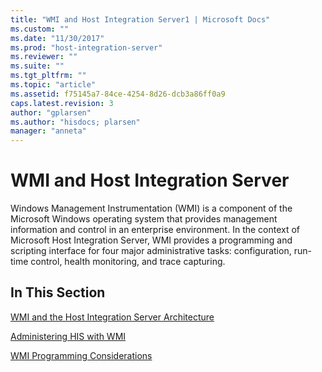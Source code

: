 ```yaml
---
title: "WMI and Host Integration Server1 | Microsoft Docs"
ms.custom: ""
ms.date: "11/30/2017"
ms.prod: "host-integration-server"
ms.reviewer: ""
ms.suite: ""
ms.tgt_pltfrm: ""
ms.topic: "article"
ms.assetid: f75145a7-84ce-4254-8d26-dcb3a86ff0a9
caps.latest.revision: 3
author: "gplarsen"
ms.author: "hisdocs; plarsen"
manager: "anneta"
---
```

# WMI and Host Integration Server
Windows Management Instrumentation (WMI) is a component of the Microsoft Windows operating system that provides management information and control in an enterprise environment. In the context of Microsoft Host Integration Server, WMI provides a programming and scripting interface for four major administrative tasks: configuration, run-time control, health monitoring, and trace capturing.  
  
## In This Section  
 [WMI and the Host Integration Server Architecture](../core/wmi-and-the-host-integration-server-architecture1.md)  
  
 [Administering HIS with WMI](../core/administering-his-with-wmi1.md)  
  
 [WMI Programming Considerations](../core/wmi-programming-considerations2.md)